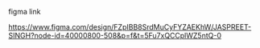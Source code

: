 figma link 

https://www.figma.com/design/FZpIBB8SrdMuCyFYZAEKhW/JASPREET-SINGH?node-id=40000800-508&p=f&t=5Fu7xQCCplWZ5ntQ-0